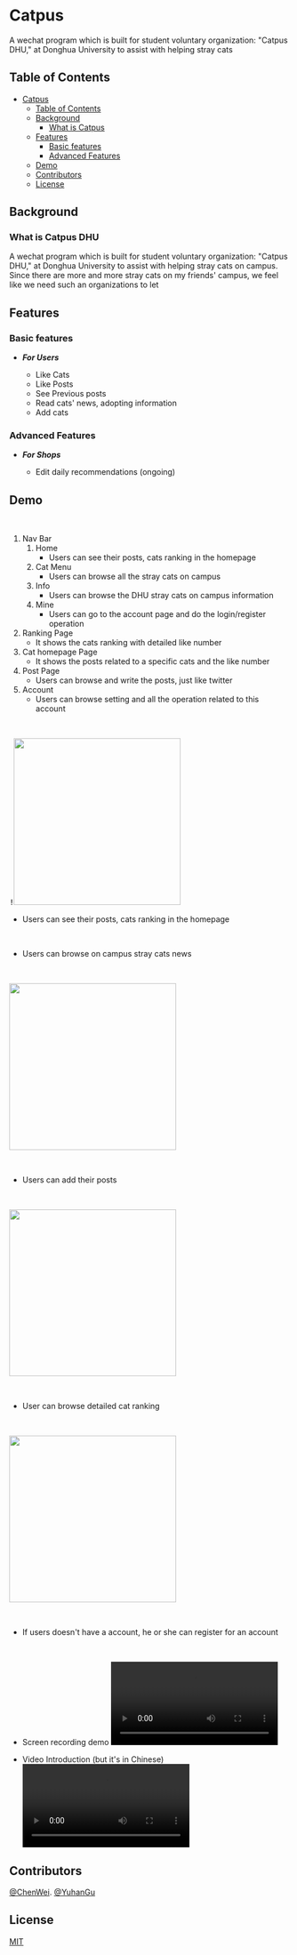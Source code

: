 # Catpus

A wechat program which is built for student voluntary organization: "Catpus DHU," at Donghua University to assist with helping stray cats

## Table of Contents

- [Catpus](#Catpus)
  - [Table of Contents](#table-of-contents)
  - [Background](#background)
    - [What is Catpus](#what-is-Catpus)
  - [Features](#features)
    - [Basic features](#basic-features)
    - [Advanced Features](#advanced-features)
  - [Demo](#demo)
  - [Contributors](#contributors)
  - [License](#license)

## Background

### What is Catpus DHU

A wechat program which is built for student voluntary organization: "Catpus DHU," at Donghua University to assist with helping stray cats on campus.
Since there are more and more stray cats on my friends' campus, we feel like we need such an organizations to let 

## Features

### Basic features

- ***For Users***

  - Like Cats
  - Like Posts
  - See Previous posts 
  - Read cats' news, adopting information
  - Add cats


### Advanced Features

- ***For Shops***

  - Edit daily recommendations (ongoing)


## Demo

<br />

1.  Nav Bar
    1.  Home
        * Users can see their posts, cats ranking in the homepage
    2.  Cat Menu
        * Users can browse all the stray cats on campus
    3.  Info
        * Users can browse the DHU stray cats on campus information
    4.  Mine
        * Users can go to the account page and do the login/register operation
2.  Ranking Page
    * It shows the cats ranking with detailed like number
3.  Cat homepage Page
    * It shows the posts related to a specific cats and the like number
4.  Post Page
    * Users can browse and write the posts, just like twitter
5.  Account
    * Users can browse setting and all the operation related to this account

<br />

<kbd>!<img src= "https://github.com/MRSA-J/Catpus/blob/main/Catpus%20Demo/homepage.png" width=300></kbd>

  * Users can see their posts, cats ranking in the homepage

<br />

  * Users can browse on campus stray cats news

<br />

<kbd><img src="https://github.com/MRSA-J/Catpus/blob/main/Catpus%20Demo/info.png" width=300></kbd>

<br />

  * Users can add their posts

<br />

<kbd><img src="https://github.com/MRSA-J/Catpus/blob/main/Catpus%20Demo/post.png" width=300></kbd>

<br />

  * User can browse detailed cat ranking

<br/>

<kbd><img src="https://github.com/MRSA-J/Catpus/blob/main/Catpus%20Demo/cat%20ranking.png" width=300></kbd>

<br/>

  * If users doesn't have a account, he or she can register for an account

<br />


  * Screen recording demo
![](https://github.com/MRSA-J/Catpus/blob/main/Catpus%20Demo/Screen%20recording.mp4)

  * Video Introduction (but it's in Chinese)
![](https://github.com/MRSA-J/Catpus/blob/main/Catpus%20Demo/Project%20Introduction.mp4) 


## Contributors

[@ChenWei](https://github.com/MRSA-J).
[@YuhanGu]()

## License

[MIT](LICENSE)
